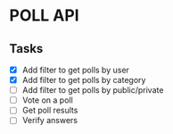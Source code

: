 # POLL API

## Tasks

- [x] Add filter to get polls by user
- [x] Add filter to get polls by category
- [ ] Add filter to get polls by public/private
- [ ] Vote on a poll
- [ ] Get poll results
- [ ] Verify answers
